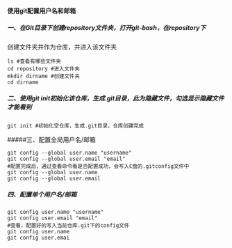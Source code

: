 #### 使用git配置用户名和邮箱

##### 一、在Git目录下创建repository文件夹，打开git-bash，在repository下

创建文件夹并作为仓库，并进入该文件夹

~~~
ls #查看有哪些文件夹
cd repository #进入文件夹
mkdir dirname #创建文件夹
cd dirname
~~~

##### 二、使用git init初始化该仓库，生成.git目录，此为隐藏文件，勾选显示隐藏文件才能看到

~~~
git init #初始化空仓库，生成.git目录，仓库创建完成
~~~

#####三、配置全局用户名/邮箱

~~~
git config --global user.name "username"
git config --global user.email "email"
#配置完成后，通过查看命令看是否配置成功，会写入C盘的.gitconfig文件中
git config --global user.name
git config --global user.email 
~~~

##### 四、配置单个用户名/邮箱

~~~
git config user.name "username"
git config user.email "email"
#查看，配置好的写入当前仓库.git下的config文件
git config user.name
git config user.emai
~~~

